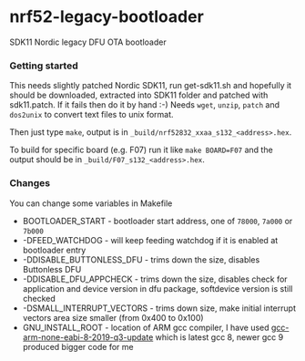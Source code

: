 # nrf52-legacy-bootloader

SDK11 Nordic legacy DFU OTA bootloader

### Getting started

This needs slightly patched Nordic SDK11, run get-sdk11.sh and hopefully it should be downloaded, extracted into SDK11 folder and patched with sdk11.patch. If it fails then do it by hand :-) Needs `wget`, `unzip`, `patch` and `dos2unix` to convert text files to unix format.

Then just type `make`, output is in `_build/nrf52832_xxaa_s132_<address>.hex`.

To build for specific board (e.g. F07)  run it like `make BOARD=F07` and the output should be in `_build/F07_s132_<address>.hex`.

### Changes

You can change some variables in Makefile

- BOOTLOADER_START - bootloader start address, one of `78000`, `7a000` or `7b000`
- -DFEED_WATCHDOG - will keep feeding watchdog if it is enabled at bootloader entry
- -DDISABLE_BUTTONLESS_DFU - trims down the size, disables Buttonless DFU
- -DDISABLE_DFU_APPCHECK - trims down the size, disables check for application and device version in dfu package, softdevice version is still checked
- -DSMALL_INTERRUPT_VECTORS - trims down size, make initial interrupt vectors area size smaller (from 0x400 to 0x100)
- GNU_INSTALL_ROOT - location of ARM gcc compiler, I have used [gcc-arm-none-eabi-8-2019-q3-update](https://developer.arm.com/tools-and-software/open-source-software/developer-tools/gnu-toolchain/gnu-rm/downloads/8-2019q3-update) which is latest gcc 8, newer gcc 9 produced bigger code for me
